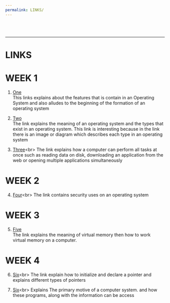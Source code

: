 ```yaml
---
permalink: LINKS/
---
```

<br>
<br>
<hr>

# LINKS

# WEEK 1

1. [One](https://www.interviewbit.com/blog/features-of-operating-system/)<br>
This links explains about the features that is contain in an Operating System and
also alludes to the beginning of the formation of an operating system

2. [Two](https://www.naukri.com/learning/articles/types-of-operating-systems/)<br>
The link explains the meaning of an operating system and the types that exist in an operating system.
This link is interesting because in the link there is an image or diagram
which describes each type in an operating system

3. [Three](https://byjus.com/gate/multitasking-operating-system-notes/#:~:text=The%20multitasking%20OS%20refers%20to,tasks%20at%20the%20same%20time.)<br>
The link explains how a computer can perform all tasks at once such as
reading data on disk, downloading an application from the web or opening multiple applications
simultaneously

# WEEK 2

4. [Four](https://www.techopedia.com/definition/24774/operating-system-security-os-security#:~:text=OS%20security%20refers%20to%20specified,if%20OS%20security%20is%20compromised.)<br>
The link contains security uses on an operating system

# WEEK 3

5. [Five](https://www.techtarget.com/searchstorage/definition/virtual-memory)<br>
The link explains the meaning of virtual memory
then how to work virtual memory on a computer.

# WEEK 4

6. [Six](https://www.guru99.com/c-pointers.html#:~:text=The%20Pointer%20in%20C%2C%20is,the%20next%2F%20previous%20memory%20location.)<br>
The link explain how to initialize and declare a pointer and 
explains different types of pointers

7. [Six](https://www.geeksforgeeks.org/memory-management-in-operating-system/.)<br>
Explains The primary motive of a computer system. 
and how these programs, along with the information can be access

